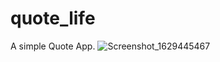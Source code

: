 # quote_life

A simple Quote App.
![Screenshot_1629445467](https://user-images.githubusercontent.com/86804513/130202885-fc8b36b2-40ba-4745-b185-460ca4d188e9.png)

